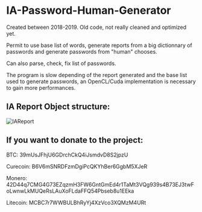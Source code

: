 # IA-Password-Human-Generator

Created between 2018-2019. Old code, not really cleaned and optimized yet.

Permit to use base list of words, generate reports from a big dictionnary of passwords and generate passwords from "human" chooses.

Can also parse, check, fix list of passwords.

The program is slow depending of the report generated and the base list used to generate passwords, an OpenCL/Cuda implementation
is necessary to gain more performances.


## IA Report Object structure:

![IAReport](https://user-images.githubusercontent.com/96837446/157767430-95e5d3a2-1749-4bd9-9cf7-afd64a56062b.png)

## If you want to donate to the project:

BTC: 39mUsJFhjU6GDrchCkQ4iJsmdvD8S2jpzU

Curecoin: B6V6mSNRDFzmDgiPcQKYhBer6GgbM5XJeR

Monero: 42D44q7CMG4G73EZqzmH3FW6GntGmEd4r1TaMt3VQg939s4B73EJ3twFoLwnwLkMUQeRsLAuXoFLdaFFQ54Pbseb8u1EEka

Litecoin: MCBC7r7WWBULBhRyYj4XzVco3XQMzM4URt
